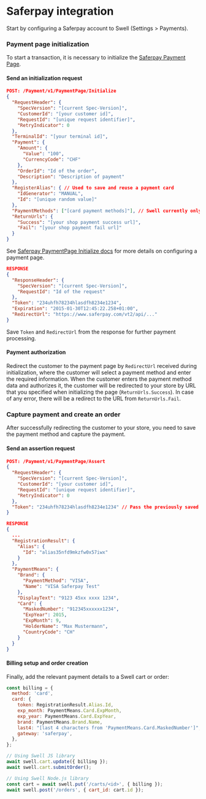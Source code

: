 # Saferpay integration

Start by configuring a Saferpay account to Swell (Settings > Payments).

### Payment page initialization

To start a transaction, it is necessary to initialize the [Saferpay Payment Page](https://saferpay.github.io/jsonapi/index.html#ChapterPaymentPage).

#### Send an initialization request

```json
POST: /Payment/v1/PaymentPage/Initialize
{
  "RequestHeader": {
    "SpecVersion": "[current Spec-Version]",
    "CustomerId": "[your customer id]",
    "RequestId": "[unique request identifier]",
    "RetryIndicator": 0
  },
  "TerminalId": "[your terminal id]",
  "Payment": {
    "Amount": {
      "Value": "100",
      "CurrencyCode": "CHF"
    },
    "OrderId": "Id of the order",
    "Description": "Description of payment"
  },
  "RegisterAlias": { // Used to save and reuse a payment card
    "IdGenerator": "MANUAL",
    "Id": "[unique random value]"
  },
  "PaymentMethods": ["[card payment methods]"], // Swell currently only supports card payment methods
  "ReturnUrls": {
    "Success": "[your shop payment success url]",
    "Fail": "[your shop payment fail url]"
  }
}
```

See [Saferpay PaymentPage Initialize docs](https://saferpay.github.io/jsonapi/index.html#Payment_v1_PaymentPage_Initialize) for more details on configuring a payment page.

```json
RESPONSE
{
  "ResponseHeader": {
    "SpecVersion": "[current Spec-Version]",
    "RequestId": "Id of the request"
  },
  "Token": "234uhfh78234hlasdfh8234e1234",
  "Expiration": "2015-01-30T12:45:22.258+01:00",
  "RedirectUrl": "https://www.saferpay.com/vt2/api/..."
}
```

Save `Token` and `RedirectUrl` from the response for further payment processing.

#### Payment authorization

Redirect the customer to the payment page by `RedirectUrl` received during initialization, where the customer will select a payment method and enter the required information. When the customer enters the payment method data and authorizes it, the customer will be redirected to your store by URL that you specified when initializing the page (`ReturnUrls.Success`). In case of any error, there will be a redirect to the URL from `ReturnUrls.Fail`.

### Capture payment and create an order

After successfully redirecting the customer to your store, you need to save the payment method and capture the payment.

#### Send an assertion request

```json
POST: /Payment/v1/PaymentPage/Assert
{
  "RequestHeader": {
    "SpecVersion": "[current Spec-Version]",
    "CustomerId": "[your customer id]",
    "RequestId": "[unique request identifier]",
    "RetryIndicator": 0
  },
  "Token": "234uhfh78234hlasdfh8234e1234" // Pass the previously saved transaction token received during initialization
}
```

```json
RESPONSE
{
  ...
  "RegistrationResult": {
    "Alias": {
      "Id": "alias35nfd9mkzfw0x57iwx"
    }
  },
  "PaymentMeans": {
    "Brand": {
      "PaymentMethod": "VISA",
      "Name": "VISA Saferpay Test"
    },
    "DisplayText": "9123 45xx xxxx 1234",
    "Card": {
      "MaskedNumber": "912345xxxxxx1234",
      "ExpYear": 2015,
      "ExpMonth": 9,
      "HolderName": "Max Mustermann",
      "CountryCode": "CH"
    }
  }
}
```

#### Billing setup and order creation

Finally, add the relevant payment details to a Swell cart or order:

```js
const billing = {
  method: 'card',
  card: {
    token: RegistrationResult.Alias.Id,
    exp_month: PaymentMeans.Card.ExpMonth,
    exp_year: PaymentMeans.Card.ExpYear,
    brand: PaymentMeans.Brand.Name,
    last4: "[last 4 characters from 'PaymentMeans.Card.MaskedNumber']",
    gateway: 'saferpay',
  },
};

// Using Swell JS library
await swell.cart.update({ billing });
await swell.cart.submitOrder();

// Using Swell Node.js library
const cart = await swell.put('/carts/<id>', { billing });
await swell.post('/orders', { cart_id: cart.id });
```
